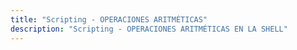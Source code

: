 ```yaml
---
title: "Scripting - OPERACIONES ARITMÉTICAS"
description: "Scripting - OPERACIONES ARITMÉTICAS EN LA SHELL"
---
```

